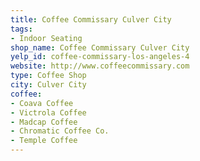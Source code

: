 ```yaml
---
title: Coffee Commissary Culver City
tags:
- Indoor Seating
shop_name: Coffee Commissary Culver City
yelp_id: coffee-commissary-los-angeles-4
website: http://www.coffeecommissary.com
type: Coffee Shop
city: Culver City
coffee:
- Coava Coffee
- Victrola Coffee
- Madcap Coffee
- Chromatic Coffee Co.
- Temple Coffee
---
```



